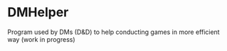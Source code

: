 # DMHelper
Program used by DMs (D&amp;D) to help conducting games in more efficient way
(work in progress)
